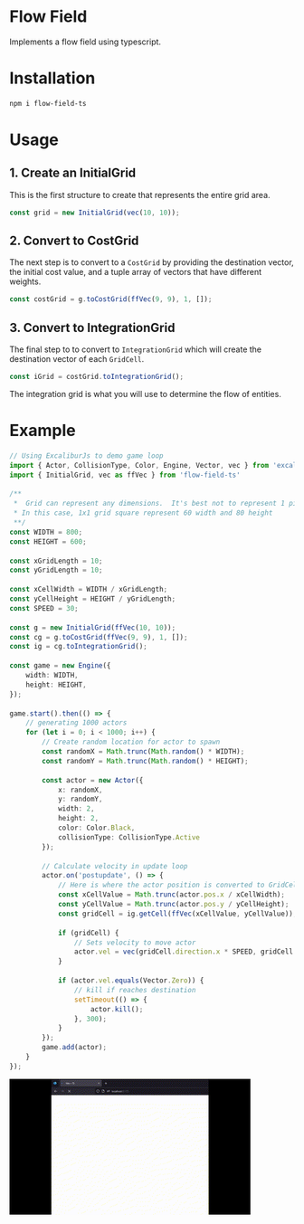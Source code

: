 ﻿# Flow Field

Implements a flow field using typescript.

# Installation

```bash
npm i flow-field-ts
```

# Usage

## 1. Create an InitialGrid

This is the first structure to create that represents the entire grid area.

```typescript
const grid = new InitialGrid(vec(10, 10));
```

## 2. Convert to CostGrid

The next step is to convert to a `CostGrid` by providing the destination vector, the initial cost value, and a tuple array of vectors that have different weights.


```typescript
const costGrid = g.toCostGrid(ffVec(9, 9), 1, []);
```

## 3. Convert to IntegrationGrid

The final step to to convert to `IntegrationGrid` which will create the destination vector of each `GridCell`.

```typescript
const iGrid = costGrid.toIntegrationGrid();
```

The integration grid is what you will use to determine the flow of entities.


# Example

```typescript
// Using ExcaliburJs to demo game loop
import { Actor, CollisionType, Color, Engine, Vector, vec } from 'excalibur'
import { InitialGrid, vec as ffVec } from 'flow-field-ts'

/**
 *  Grid can represent any dimensions.  It's best not to represent 1 pixel.
 * In this case, 1x1 grid square represent 60 width and 80 height
 **/
const WIDTH = 800;
const HEIGHT = 600;

const xGridLength = 10;
const yGridLength = 10;

const xCellWidth = WIDTH / xGridLength;
const yCellHeight = HEIGHT / yGridLength;
const SPEED = 30;

const g = new InitialGrid(ffVec(10, 10));
const cg = g.toCostGrid(ffVec(9, 9), 1, []);
const ig = cg.toIntegrationGrid();

const game = new Engine({
    width: WIDTH,
    height: HEIGHT,
});

game.start().then(() => {
    // generating 1000 actors
    for (let i = 0; i < 1000; i++) {
        // Create random location for actor to spawn
        const randomX = Math.trunc(Math.random() * WIDTH);
        const randomY = Math.trunc(Math.random() * HEIGHT);

        const actor = new Actor({
            x: randomX,
            y: randomY,
            width: 2,
            height: 2,
            color: Color.Black,
            collisionType: CollisionType.Active
        });
        
        // Calculate velocity in update loop
        actor.on('postupdate', () => {
            // Here is where the actor position is converted to GridCell
            const xCellValue = Math.trunc(actor.pos.x / xCellWidth);
            const yCellValue = Math.trunc(actor.pos.y / yCellHeight);
            const gridCell = ig.getCell(ffVec(xCellValue, yCellValue));
            
            if (gridCell) {
                // Sets velocity to move actor
                actor.vel = vec(gridCell.direction.x * SPEED, gridCell.direction.y * SPEED);
            }
            
            if (actor.vel.equals(Vector.Zero)) {
                // kill if reaches destination
                setTimeout(() => {
                    actor.kill();
                }, 300);
            }
        });
        game.add(actor);
    }
});

```

![Demo.gif](https://github.com/MikeysNotebook/flow-field-ts/blob/main/public/demo.gif?raw=true)
